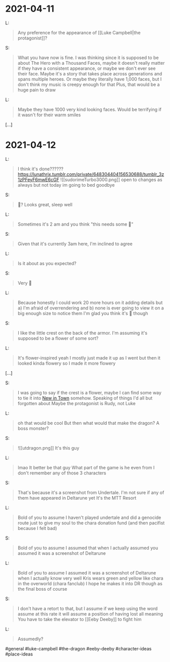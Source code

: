# 2021-04-11

L:
>Any preference for the appearance of [[Luke Campbell|the protagonist]]?

S:
>What you have now is fine. I was thinking since it is supposed to be about The Hero with a Thousand Faces, maybe it doesn't really matter if they have a consistent appearance, or maybe we don't ever see their face. Maybe it's a story that takes place across generations and spans multiple heroes.
>Or maybe they literally have 1,000 faces, but I don't think my music is creepy enough for that
>Plus, that would be a huge pain to draw

L:
>Maybe they have 1000 very kind looking faces. Would be terrifying if it wasn't for their warm smiles

\[...\]

# 2021-04-12

L:
>I think it's done??????
>https://lunathrix.tumblr.com/private/648304404156530688/tumblr_3z1zPFeyF6mwE6cGF
>![[sudorimeTurbo3000.png]]
>open to changes as always
>but not today im going to bed goodbye

S:
>🦞?
>Looks great, sleep well

L:
>Sometimes it's 2 am and you think "this needs some 🦞"

S:
>Given that it's currently 3am here, I'm inclined to agree

L:
>Is it about as you expected?

S:
>Very 🦞

L:
>Because honestly I could work 20 more hours on it adding details but a) I'm afraid of overrendering and b) none is ever going to view it on a big enough size to notice them
>I'm glad you think it's 🦞 though

S:
>I like the little crest on the back of the armor. I'm assuming it's supposed to be a flower of some sort?

L:
>It's flower-inspired yeah
>I mostly just made it up as I went but then it looked kinda flowery so I made it more flowery

\[...\]

S:
>I was going to say if the crest is a flower, maybe I can find some way to tie it into [New in Town](https://archiveofourown.org/works/24263062/chapters/58473370) somehow. Speaking of things I'd all but forgotten about
>Maybe the protagonist is Rudy, not Luke

L:
>oh that would be cool
>But then what would that make the dragon? A boss monster?

S:
>![[utdragon.png]]
>It's this guy

L:
>lmao
>It better be that guy
>What part of the game is he even from I don't remember any of those 3 characters

S:
>That's because it's a screenshot from Undertale. I'm not sure if any of them have appeared in Deltarune yet
>It's the MTT Resort

L:
>Bold of you to assume I haven't played undertale and did a genocide route just to give my soul to the chara donation fund
>(and then pacifist because I felt bad)

S:
>Bold of you to assume I assumed that when I actually assumed you assumed it was a screenshot of Deltarune

L:
>Bold of you to assume I assumed it was a screenshot of Deltarune when I actually know very well Kris wears green and yellow like chara in the overworld (chara fanclub)
>I hope he makes it into DR though
>as the final boss of course

S:
>I don't have a retort to that, but I assume if we keep using the word assume at this rate it will assume a position of having lost all meaning
>You have to take the elevator to [[Eeby Deeby]] to fight him

L:
>Assumedly?

#general #luke-campbell #the-dragon #eeby-deeby #character-ideas #place-ideas 


